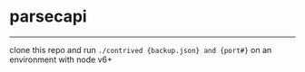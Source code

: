 # parsecapi
---
clone this repo and run `./contrived {backup.json} and {port#}` on an environment with node v6+ 
